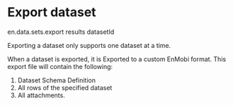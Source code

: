 # Export dataset



en.data.sets.export results datasetId

Exporting a dataset only supports one dataset at a time.

When a dataset is exported, it is Exported to a custom EnMobi format.
This export file will contain the following:
1. Dataset Schema Definition
2. All rows of the specified dataset
3. All attachments.


